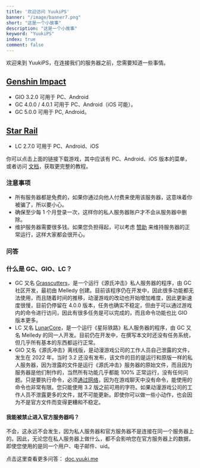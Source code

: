 ```yaml
---
title: '欢迎访问 YuukiPS'
banner: "/image/banner7.png"
short: "这是一个小故事"
description: "这是一个小故事"
keyword: "YuukiPS"
index: true
comment: false
---
```

欢迎来到 YuukiPS，在连接我们的服务器之前，您需要知道一些事情。

## [Genshin Impact](/game/genshin-impact)

* GIO 3.2.0 可用于 PC、Android
* GC 4.0.0 / 4.0.1 可用于 PC、Android（iOS 可能）。
* GC 5.0.0 可用于 PC, Android。

## [Star Rail](/game/star-rail)
* LC 2.7.0 可用于 PC、Android、iOS

你可以点击上面的链接下载游戏，其中应该有 PC、Android、iOS 版本的菜单，或者访问 [文档](/blog/documentation)，获取更完整的教程。

### 注意事项

* 所有服务器都是免费的，如果你通过向他人付费来使用该服务器，这意味着你被骗了，所以要小心。
* 确保至少每 1 个月登录一次，这样你的私人服务器账户才不会从服务器中删除。
* 维护服务器需要很多钱。如果您负担得起，可以考虑 [赞助](/sponsor) 来维持服务器的正常运行，这样大家都会很开心。

### 问答
### 什么是 GC、GIO、LC？

* GC 又名 [Grasscutters](https://github.com/Grasscutters/Grasscutter)，是一个运行《源氏冲击》私人服务器的程序，由 GC 社区开发，最初由 Melledy 创建。目前该程序仍在开发中，因此很多功能都无法使用，而且随着时间的推移，动漫游戏的改动也开始增加难度，因此更新速度很慢，目前仍停留在 4.0.0 版本，任务也确实不稳定，但由于可以通过游戏内的命令进行访问，因此有很多任务是可以完成的，而且命令功能也比 GIO 版本更多。
* LC 又名 [LunarCore](https://github.com/Melledy/LunarCore)，是一个运行《星际铁路》私人服务器的程序，由 GC 又名 Melledy 的同一人开发。目前仍在开发中，在撰写本文时还没有任务系统，但几乎所有基本的东西都运行正常。
* GIO 又名《源氏冲击》离线版，是动漫游戏公司的工作人员自己泄露的文件，发生在 2022 年，当时 3.2 还没有发布，该文件的目的是运行和原版一样的私人服务器，因为泄露的文件是运行《源氏冲击》服务器的原始文件，而且因为服务器是他们制作的，当然所有功能几乎都能 100% 正常运行，没有任何问题。只是要执行命令，必须[通过网络](/命令)，因为在游戏聊天中没有命令，能使用的命令也非常有限。您只能使用 3.2 版之前可用的字符。如果动漫游戏公司的工作人员不泄露更多的文件，就不可能更新。即使你可以做一些小动作，也会因为不是官方文件而变得更糟和不稳定。

#### 我能被禁止进入官方服务器吗？
不会，这永远不会发生，因为私人服务器和官方服务器不是连接在同一个服务器上的。因此，无论您在私人服务器上做什么，都不会影响您在官方服务器上的数据，即使您使用的是同一个用户、电子邮件、uid。

点击这里查看更多问答： [doc.yuuki.me](https://doc.yuuki.me/docs/faq)